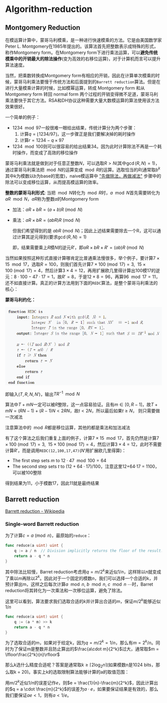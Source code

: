 # Algorithm-reduction

## Montgomery Reduction

在模运算计算中，蒙哥马利模乘，是一种进行快速模乘的方法。它是由美国数学家Peter L. Montgomery在1985年提出的。该算法首先把整数表示成特殊的形式，称作Montgomery form。在Montgomery form下进行乘法运算，可以**避免传统模乘中的开销最大的除法操作**(变为高效的右移位运算)，对于计算机而言可以提升算法速度。

当然，把乘数转换成Montgomery form有相应的开销，因此在计算单次模乘的时候，蒙哥马利乘法要慢于传统方法和后面提到的`Barrett reduction`算法。但是在进行大量模乘计算的时候，比如模幂运算，转成 Montgomery form 和从 Montgomery form 转回 normal form 两个过程的开销变得微不足道，蒙哥马利乘法要快于其它方法。RSA和DH协议这种需要大量大数模运算的算法使用该方法效果很好。

一个简单的例子：

- $1234\mod 97$一般很难一眼给出结果，传统计算分为两个步骤：
  1. 计算$q = \lfloor1234/97\rfloor$，这一步骤正是我们要解决掉的耗时操作
  2. 计算$r = 1234-q\times 97$
- $1234\mod 100$则可以很容易的给出结果34。因为此时计算除法不再是一个耗时操作，而变成了高效的移位操作

蒙哥马利乘法就是做到对于任意正整数$N$，可以选取$R>N$(其中$\gcd(R,N) = 1$)，通过蒙哥马利乘法把$\mod N$的运算变成$\mod R$的运算。选取恰当的$R$(通常取$b^k$其中$k$为模数以$b$为base的宽度)，naive模运算中 <u>"先做除法，再做减法"</u> 步骤中的除法可以变成移位运算，从而提高模运算的效率。

**整数的蒙哥马利形式**: 当把$\mod N$转化为$\mod R$时，$a\mod N$首先需要转化为$aR\mod N$，$aR$称为整数$a$的Montgomery form

- 加法：$aR+bR = (a+b)R\pmod{N}$

- 乘法：$aR\times bR = (abR)R\pmod{N}$

    但我们希望得到的是 $abR\pmod{N}$；因此上述结果需要除去一个R，这可以通过计算其逆元得到(要求$\gcd(R,N) = 1$)

    即，结果需要乘上$R$模$N$的逆元$R'$，即$aR\times bR \times R' = (ab)R\pmod N$

当然如果按照这种形式直接计算哪肯定比普通乘法慢很多，举个例子，要计算$7\times 15\mod 17$，选取$R=100$，则我们首先计算$7\times 100\pmod {17} = 3,~~15\times 100\pmod{17} = 4$，然后计算$3\times 4 = 12$，再用扩展欧几里得计算出$100$模17的逆元：$8⋅100 − 47⋅17 = 1$，故$R' = 8$，于是$12\times 8= 96$，再算$96\mod 17 = 11$，还不如直接计算。真正的计算方法用到下面的`REDC`算法，是整个蒙哥马利乘法的核心：

**蒙哥马利约化：**

<img src="https://github.com/cat538/images-auto/raw/main/img/image-20220124194117921.png" alt="image-20220124194117921" style="zoom: 80%;" />

即输入$(T,R,N,N')$，输出$TR^{-1}\mod N$

算法中$T+mN$一定可以被$R$整除，这一点容易验证。且有$m\in [0, R − 1]$，故$T+mN=(RN − 1) + (R − 1)N<2RN$，故$t<2N$，所以最后如果$t\geq N$， 则只需要做一次减法

注意算法中的$\mod R$都是移位运算，其他的都是乘法和加法减法

有了这个算法之后我们重复上面的例子，计算$7\times 15\mod 17$，首先仍然是计算$7\times 100\pmod {17} = 3,~~15\times 100\pmod{17} = 4$，然后计算$3\times 4 = 12$，此时不需要计算$R'$，而是调用`REDC(12,100,17,47)`($N'$用扩展欧几里得算)：

- The first step sets *m* to $12 ⋅ 47 \mod 100 = 64$
- The second step sets *t* to $(12 + 64 ⋅ 17) / 100$，注意这里12+64·17 = 1100，可以被100整除

得到结果为11，小于模数17，因此11就是最终结果


## Barrett reduction

[Barrett reduction - Wikipedia](https://en.wikipedia.org/wiki/Barrett_reduction)

### Single-word Barrett reduction

为了计算$c = a \pmod n$，最原始的`reduce`：

``` go
func reduce(a uint) uint {
    q := a / n  // Division implicitly returns the floor of the result.
    return a - q * n
}
```

其中除法比较慢，Barret reduction考虑用$q = m/2^k$来近似$1/n$，这样除以$n$就变成了乘以$m$再除以$2^k$。因此对于一个固定的模数$n$，我们可以选择一个合适的k，并预计算出m，这样之后每次计算$a\mod n,~b\mod n,~c\mod n~ \cdots$时，Barret reduction将其转化为一次乘法和一次移位运算，避免了除法。

这里可以看到，算法要求我们选取合适的$k$并计算出合适的$m$，保证$m/2^k$能够近似$1/n$
``` go
func reduce(a uint) uint {
    q := (a * m) >> k
    return a - q * n
}
```

为了选取合适的m，如果对于给定k，因为$q = m/2^k = 1/n$，那么有$m=2^k/n$。同时为了保证m是整数并且防止算出的$\frac{a\cdot m}{2^k}$过大，通常取$m = \lfloor\frac{2^k}{n}\rfloor$

那么k选什么精度合适呢？答案是通常取$k\geq \lceil 2\log_2 n \rceil$(如果模数n是1024 bits，那么取k = 20)。事实上k的选取限制算法能够计算的a的取值范围：

用$m/2^k$近似$1/n$的误差记作$e$，则$e = \frac{1}{n}-\frac{m}{2^k}$，因此计算出的$q = a \cdot \frac{m}{2^k}$的误差为$a\cdot e$，如果要保证结果是有效的，那么我们要保证$ae<1$，则有$a<1/e$。